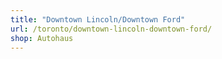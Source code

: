 ```yaml
---
title: "Downtown Lincoln/Downtown Ford"
url: /toronto/downtown-lincoln-downtown-ford/
shop: Autohaus
---
```

